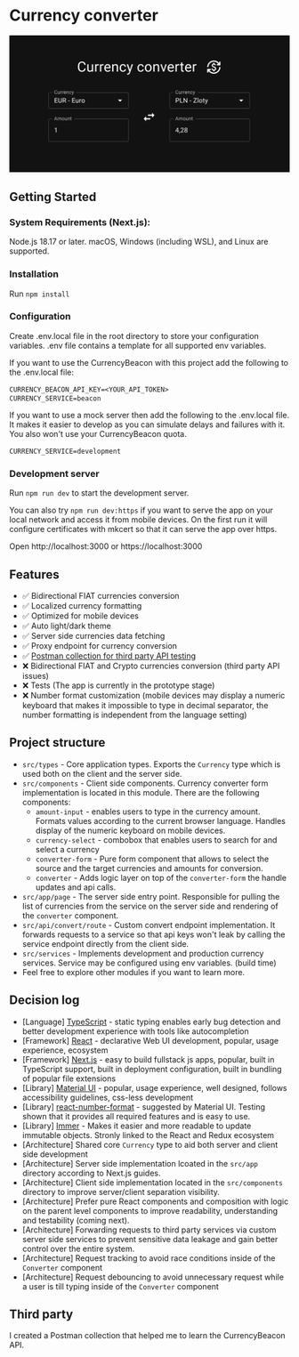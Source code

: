 # Currency converter

![Running app screenshot](screenshot.png)

## Getting Started

### System Requirements (Next.js):

Node.js 18.17 or later.
macOS, Windows (including WSL), and Linux are supported.

### Installation

Run `npm install`

### Configuration

Create .env.local file in the root directory to store your configuration variables.
.env file contains a template for all supported env variables.

If you want to use the CurrencyBeacon with this project add the following to the .env.local file:

```
CURRENCY_BEACON_API_KEY=<YOUR_API_TOKEN>
CURRENCY_SERVICE=beacon
```

If you want to use a mock server then add the following to the .env.local file. It makes it easier to develop as you can simulate delays and failures with it. You also won't use your CurrencyBeacon quota.

```
CURRENCY_SERVICE=development
```

### Development server

Run `npm run dev` to start the development server.

You can also try `npm run dev:https` if you want to serve the app on your local network and access it from mobile devices. On the first run it will configure certificates with mkcert so that it can serve the app over https.

Open http://localhost:3000 or https://localhost:3000

## Features

- ✅ Bidirectional FIAT currencies conversion
- ✅ Localized currency formatting
- ✅ Optimized for mobile devices
- ✅ Auto light/dark theme
- ✅ Server side currencies data fetching
- ✅ Proxy endpoint for currency conversion
- ✅ [Postman collection for third party API testing](currencybeacon.postman_collection.json)
- ❌ Bidirectional FIAT and Crypto currencies conversion (third party API issues)
- ❌ Tests (The app is currently in the prototype stage)
- ❌ Number format customization (mobile devices may display a numeric keyboard that makes it impossible to type in decimal separator, the number formatting is independent from the language setting)

## Project structure

- `src/types` - Core application types. Exports the `Currency` type which is used both on the client and the server side.
- `src/components` - Client side components. Currency converter form implementation is located in this module. There are the following components:
  - `amount-input` - enables users to type in the currency amount. Formats values according to the current browser language. Handles display of the numeric keyboard on mobile devices.
  - `currency-select` - combobox that enables users to search for and select a currency
  - `converter-form` - Pure form component that allows to select the source and the target currencies and amounts for conversion.
  - `converter` - Adds logic layer on top of the `converter-form` the handle updates and api calls.
- `src/app/page` - The server side entry point. Responsible for pulling the list of currencies from the service on the server side and rendering of the `converter` component.
- `src/api/convert/route` - Custom convert endpoint implementation. It forwards requests to a service so that api keys won't leak by calling the service endpoint directly from the client side.
- `src/services` - Implements development and production currency services. Service may be configured using env variables. (build time)
- Feel free to explore other modules if you want to learn more.

## Decision log

- [Language] [TypeScript](https://www.typescriptlang.org) - static typing enables early bug detection and better development experience with tools like autocompletion
- [Framework] [React](https://react.dev) - declarative Web UI development, popular, usage experience, ecosystem
- [Framework] [Next.js](https://nextjs.org/docs) - easy to build fullstack js apps, popular, built in TypeScript support, built in deployment configuration, built in bundling of popular file extensions
- [Library] [Material UI](https://mui.com/material-ui/getting-started/) - popular, usage experience, well designed, follows accessibility guidelines, css-less development
- [Library] [react-number-format](https://s-yadav.github.io/react-number-format/docs/intro) - suggested by Material UI. Testing shown that it provides all required features and is easy to use.
- [Library] [Immer](https://immerjs.github.io/immer/) - Makes it easier and more readable to update immutable objects. Stronly linked to the React and Redux ecosystem
- [Architecture] Shared core `Currency` type to aid both server and client side development
- [Architecture] Server side implementation lcoated in the `src/app` directory according to Next.js guides.
- [Architecture] Client side implementation located in the `src/components` directory to improve server/client separation visibility.
- [Architecture] Prefer pure React components and composition with logic on the parent level components to improve readability, understanding and testability (coming next).
- [Architecture] Forwarding requests to third party services via custom server side services to prevent sensitive data leakage and gain better control over the entire system.
- [Architecture] Request tracking to avoid race conditions inside of the `Converter` component
- [Architecture] Request debouncing to avoid unnecessary request while a user is till typing inside of the `Converter` component

## Third party

I created a Postman collection that helped me to learn the CurrencyBeacon API.
